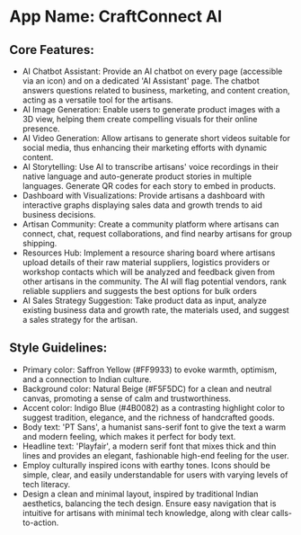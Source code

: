 # **App Name**: CraftConnect AI

## Core Features:

- AI Chatbot Assistant: Provide an AI chatbot on every page (accessible via an icon) and on a dedicated 'AI Assistant' page. The chatbot answers questions related to business, marketing, and content creation, acting as a versatile tool for the artisans.
- AI Image Generation: Enable users to generate product images with a 3D view, helping them create compelling visuals for their online presence.
- AI Video Generation: Allow artisans to generate short videos suitable for social media, thus enhancing their marketing efforts with dynamic content.
- AI Storytelling: Use AI to transcribe artisans' voice recordings in their native language and auto-generate product stories in multiple languages. Generate QR codes for each story to embed in products.
- Dashboard with Visualizations: Provide artisans a dashboard with interactive graphs displaying sales data and growth trends to aid business decisions.
- Artisan Community: Create a community platform where artisans can connect, chat, request collaborations, and find nearby artisans for group shipping.
- Resources Hub: Implement a resource sharing board where artisans upload details of their raw material suppliers, logistics providers or workshop contacts which will be analyzed and feedback given from other artisans in the community. The AI will flag potential vendors, rank reliable suppliers and suggests the best options for bulk orders
- AI Sales Strategy Suggestion: Take product data as input, analyze existing business data and growth rate, the materials used, and suggest a sales strategy for the artisan.

## Style Guidelines:

- Primary color: Saffron Yellow (#FF9933) to evoke warmth, optimism, and a connection to Indian culture.
- Background color: Natural Beige (#F5F5DC) for a clean and neutral canvas, promoting a sense of calm and trustworthiness.
- Accent color: Indigo Blue (#4B0082) as a contrasting highlight color to suggest tradition, elegance, and the richness of handcrafted goods.
- Body text: 'PT Sans', a humanist sans-serif font to give the text a warm and modern feeling, which makes it perfect for body text.
- Headline text: 'Playfair', a modern serif font that mixes thick and thin lines and provides an elegant, fashionable high-end feeling for the user.
- Employ culturally inspired icons with earthy tones. Icons should be simple, clear, and easily understandable for users with varying levels of tech literacy.
- Design a clean and minimal layout, inspired by traditional Indian aesthetics, balancing the tech design. Ensure easy navigation that is intuitive for artisans with minimal tech knowledge, along with clear calls-to-action.